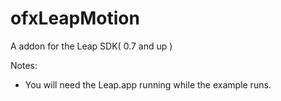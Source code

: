 ofxLeapMotion
=============

A addon for the Leap SDK( 0.7 and up )


Notes:
- You will need the Leap.app running while the example runs.

